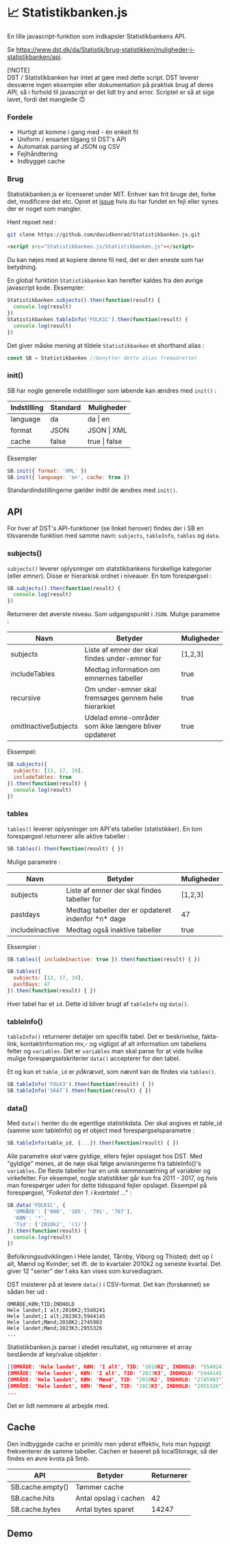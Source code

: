 # 📈 Statistikbanken.js

En lille javascript-funktion som indkapsler Statistikbankens API.

Se https://www.dst.dk/da/Statistik/brug-statistikken/muligheder-i-statistikbanken/api.

[!NOTE]    
DST / Statistikbanken har intet at gøre med dette script. DST leverer desværre ingen eksempler eller dokumentation på praktisk brug af deres API, så i forhold til javascript er det lidt try and error. Scriptet er så at sige lavet, fordi det manglede 🙃 

### Fordele

* Hurtigt at komme i gang med - én enkelt fil
* Uniform / ensartet tilgang til DST's API
* Automatisk parsing af JSON og CSV
* Fejlhåndtering 
* Indbygget cache

### Brug

Statistikbanken.js er licenseret under MIT. Enhver kan frit bruge det, forke det, modificere det etc. Opret et <a href="https://github.com/davidkonrad/Statistikbanken.js/issues">issue</a> hvis du har fundet en fejl eller synes der er noget som mangler. 

Hent repoet ned :

```sh
git clone https://github.com/davidkonrad/Statistikbanken.js.git
```

```html
<script src="Statistikbanken.js/Statistikbanken.js"></script>
```

Du kan nøjes med at kopiere denne fil ned, det er den eneste som har betydning.

En global funktion ```Statistikbanken``` kan herefter kaldes fra den øvrige javascript kode. Eksempler:

```javascript
Statistikbanken.subjects().then(function(result) {
  console.log(result)
})
Statistikbanken.tableInfo('FOLK1C').then(function(result) {
  console.log(result)
})
```
Det giver måske mening at tildele ```Statistikbanken``` et shorthand alias :

```javascript
const SB = Statistikbanken //benytter dette alias fremadrettet
```


### init()

SB har nogle generelle indstillinger som løbende kan ændres med ```init()``` : 

<table>
<thead>
<tr>
<th>Indstilling</th>
<th>Standard</th>
<th>Muligheder</th>
</tr>
</thead>
<tbody>
<tr>
<td>language</td>
<td>da</td>
<td>da | en</td>
<tr>
<td>format</td>
<td>JSON</td>
<td>JSON | XML</td>
<tr>
<td>cache</td>
<td>false</td>
<td>true | false</td>
</tr>
</tbody>
</table>

Eksempler 

```javascript
SB.init({ format: 'XML' })
SB.init({ language: 'en', cache: true })
```
Standardindstillingerne gælder indtil de ændres med ```init()```.

## API

For hver af DST's API-funktioner (se linket herover) findes der i SB en tilsvarende funktion med samme navn: ```subjects```, ```tableInfo```, ```tables``` og ```data```. 

### subjects()

```subjects()``` leverer oplysninger om statstikbankens forskellige kategorier (eller *emner*). Disse er hierarkisk ordnet i niveauer. En tom forespørgsel :

```javascript
SB.subjects().then(function(result) {
  console.log(result)
})
```

Returnerer det øverste niveau. Som udgangspunkt i ```JSON```. Mulige parametre :

<table>
<thead>
<tr>
<th>Navn</th>
<th>Betyder</th>
<th>Muligheder</th>
</tr>
</thead>
<tbody>
<tr>
<td>subjects</td>
<td>Liste af emner der skal findes under-emner for</td>
<td>[1,2,3]</td>
<tr>
<td>includeTables</td>
<td>Medtag information om emnernes tabeller</td>
<td>true</td>
<tr>
<td>recursive</td>
<td>Om under-emner skal fremsøges gennem hele hierarkiet</td>
<td>true</td>
</tr>
<tr>
<td>omitInactiveSubjects</td>
<td>Udelad emne-områder som ikke længere bliver opdateret</td>
<td>true</td>
</tr>
</tbody>
</table>

Eksempel:

```javascript
SB.subjects({
  subjects: [13, 17, 19],
  includeTables: true
}).then(function(result) {
  console.log(result)
})
```

### tables
```tables()``` leverer oplysninger om API'ets tabeller (statistikker). En tom forespørgsel returnerer alle aktive tabeller :

```javascript
SB.tables().then(function(result) { })
```
Mulige parametre :
<table>
<thead>
<tr>
<th>Navn</th>
<th>Betyder</th>
<th>Muligheder</th>
</tr>
</thead>
<tbody>
<tr>
<td>subjects</td>
<td>Liste af emner der skal findes tabeller for</td>
<td>[1,2,3]</td>
<tr>
<td>pastdays</td>
<td>Medtag tabeller der er opdateret indenfor *n* dage</td>
<td>47</td>
<tr>
<td>includeInactive</td>
<td>Medtag også inaktive tabeller</td>
<td>true</td>
</tr>
</tbody>
</table>

Eksempler : 

```javascript
SB.tables({ includeInactive: true }).then(function(result) { })

SB.tables({ 
  subjects: [13, 17, 19],
  pastDays: 47
}).then(function(result) { })
```
Hver tabel har et ```id```. Dette id bliver brugt af ```tableInfo``` og ```data()```.

### tableInfo()

```tableInfo()``` returnerer detaljer om specifik tabel. Det er beskrivelse, fakta-link, kontaktinformation mv,- og vigtigst af alt information om tabellens felter og ```variables```. Det er ```variables``` man skal parse for at vide hvilke mulige forespørgselskriterier ```data()``` accepterer for den tabel.

Et og kun et ```table_id``` er *påkrævet*, som nævnt kan de findes via ```tables()```. 

```javascript
SB.tableInfo('FOLK3').then(function(result) { })
SB.tableInfo('SKAT').then(function(result) { })
```

### data()

Med ```data()``` henter du de egentlige statistikdata. Der skal angives et table_id (samme som tableInfo) og et object med forespørgselsparametre :

```javascript
SB.tableInfo(table_id, {...}).then(function(result) { })
```

Alle parametre *skal* være gyldige, ellers fejler opslaget hos DST. Med "gyldige" menes, at de nøje skal følge anvisningerne fra tableInfo()'s ```variables```. De fleste tabeller har en unik sammensætning af variabler og virkefelter. For eksempel, nogle statistikker går kun fra 2011 - 2017, og hvis man forespørger uden for dette tidsspand fejler opslaget. Eksempel på forespørgsel, "*Folketal den 1. i kvartalet* ..." :

```javascript
SB.data('FOLK1C', {
  'OMRÅDE': ['000', '185', '791', '787'],
  'KØN': '*',
  'Tid': ['2010k2', '(1)']
}).then(function(result) {
  console.log(result)
})
```
Befolkningsudviklingen i Hele landet, Tårnby, Viborg og Thisted; delt op I alt, Mænd og Kvinder; set ift. de to kvartaler 2010k2 og seneste kvartal. Det giver 12 "serier" der f.eks kan vises som kurvediagram. 

DST insisterer på at levere ```data()``` i CSV-format. Det kan (forskønnet) se sådan her ud :

```
OMRÅDE;KØN;TID;INDHOLD
Hele landet;I alt;2010K2;5540241
Hele landet;I alt;2023K3;5944145
Hele landet;Mænd;2010K2;2745983
Hele landet;Mænd;2023K3;2955326
...
```
Statistikbanken.js parser i stedet resultatet, og returnerer et array bestående af key/value objekter :

```json
[{OMRÅDE: 'Hele landet', KØN: 'I alt', TID: '2010K2', INDHOLD: '5540241'},
{OMRÅDE: 'Hele landet', KØN: 'I alt', TID: '2023K3', INDHOLD: '5944145'},
{OMRÅDE: 'Hele landet', KØN: 'Mænd', TID: '2010K2', INDHOLD: '2745983'},
{OMRÅDE: 'Hele landet', KØN: 'Mænd', TID: '2023K3', INDHOLD: '2955326'}
...
```
Det er lidt nemmere at arbejde med. 

## Cache

Den indbyggede cache er primitiv men yderst effektiv, hvis man hyppigt frekventerer de samme tabeller. Cachen er baseret på localStorage, så der findes en øvre kvota på 5mb. 

<table>
<thead>
<tr>
<th>API</th>
<th>Betyder</th>
<th>Returnerer</th>
</tr>
</thead>
<tbody>
<tr>
<td>SB.cache.empty()</td>
<td>Tømmer cache</td>
<td></td>
<tr>
<td>SB.cache.hits</td>
<td>Antal opslag i cachen</td>
<td>42</td>
<tr>
<td>SB.cache.bytes</td>
<td>Antal bytes sparet</td>
<td>14247</td>
</tr>
</tbody>
</table>

## Demo



